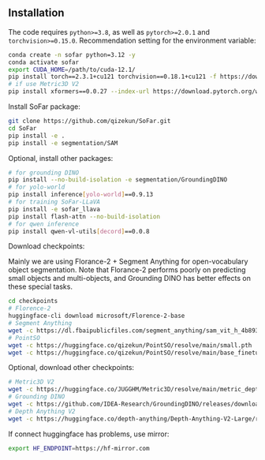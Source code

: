 ## Installation
The code requires `python>=3.8`, as well as `pytorch>=2.0.1` and `torchvision>=0.15.0`.
Recommendation setting for the environment variable:
```bash
conda create -n sofar python=3.12 -y
conda activate sofar
export CUDA_HOME=/path/to/cuda-12.1/
pip install torch==2.3.1+cu121 torchvision==0.18.1+cu121 -f https://download.pytorch.org/whl/torch_stable.html
# if use Metric3D V2
pip install xformers==0.0.27 --index-url https://download.pytorch.org/whl/cu121
```


Install SoFar package:
```bash
git clone https://github.com/qizekun/SoFar.git
cd SoFar
pip install -e .
pip install -e segmentation/SAM
```

Optional, install other packages:
```bash
# for grounding DINO
pip install --no-build-isolation -e segmentation/GroundingDINO
# for yolo-world
pip install inference[yolo-world]==0.9.13
# for training SoFar-LLaVA
pip install -e sofar_llava
pip install flash-attn --no-build-isolation
# for qwen inference
pip install qwen-vl-utils[decord]==0.0.8
```

Download checkpoints:

Mainly we are using Florance-2 + Segment Anything for open-vocabulary object segmentation.
Note that Florance-2 performs poorly on predicting small objects and multi-objects, and Grounding DINO has better effects on these special tasks.
```bash
cd checkpoints
# Florence-2
huggingface-cli download microsoft/Florence-2-base
# Segment Anything
wget -c https://dl.fbaipublicfiles.com/segment_anything/sam_vit_h_4b8939.pth
# PointSO
wget -c https://huggingface.co/qizekun/PointSO/resolve/main/small.pth
wget -c https://huggingface.co/qizekun/PointSO/resolve/main/base_finetune.pth
```
Optional, download other checkpoints:
```bash
# Metric3D V2
wget -c https://huggingface.co/JUGGHM/Metric3D/resolve/main/metric_depth_vit_large_800k.pth
# Grounding DINO
wget -c https://github.com/IDEA-Research/GroundingDINO/releases/download/v0.1.0-alpha2/groundingdino_swinb_cogcoor.pth
# Depth Anything V2
wget -c https://huggingface.co/depth-anything/Depth-Anything-V2-Large/resolve/main/depth_anything_v2_vitl.pth
```
If connect huggingface has problems, use mirror:
```bash
export HF_ENDPOINT=https://hf-mirror.com
```
